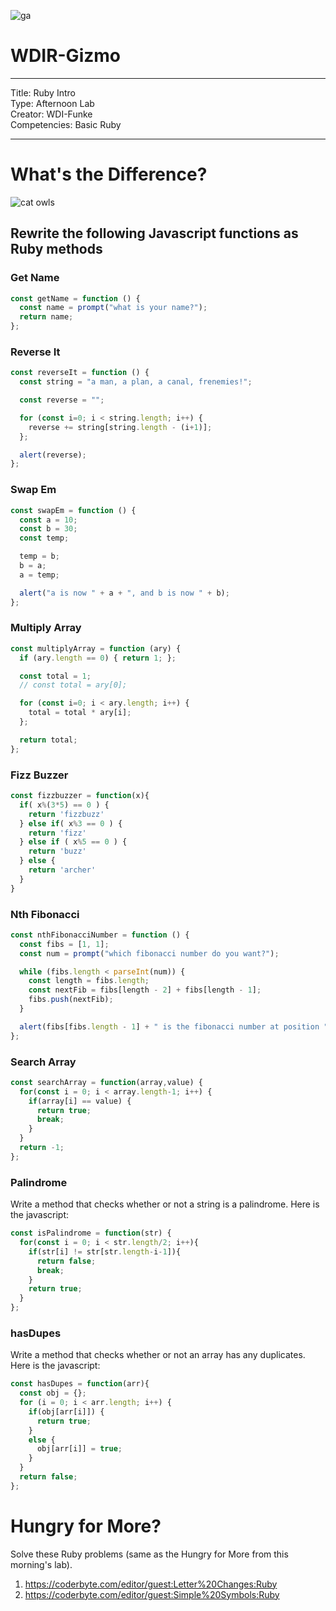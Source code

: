 ![ga](http://mobbook.generalassemb.ly/ga_cog.png)

# WDIR-Gizmo

---
Title: Ruby Intro<br>
Type: Afternoon Lab<br>
Creator: WDI-Funke <br>
Competencies: Basic Ruby<br>

---

# What's the Difference?

![cat owls](https://outofdoubt.files.wordpress.com/2015/01/not-like-the-others-owls.jpg)

## Rewrite the following Javascript functions as Ruby methods

### Get Name
```javascript
const getName = function () {
  const name = prompt("what is your name?");
  return name;
};
```

### Reverse It
```javascript
const reverseIt = function () {
  const string = "a man, a plan, a canal, frenemies!";

  const reverse = "";

  for (const i=0; i < string.length; i++) {
    reverse += string[string.length - (i+1)];
  };

  alert(reverse);
};
```

### Swap Em
```javascript
const swapEm = function () {
  const a = 10;
  const b = 30;
  const temp;

  temp = b;
  b = a;
  a = temp;

  alert("a is now " + a + ", and b is now " + b);
};
```
### Multiply Array
```javascript
const multiplyArray = function (ary) {
  if (ary.length == 0) { return 1; };

  const total = 1;
  // const total = ary[0];

  for (const i=0; i < ary.length; i++) {
    total = total * ary[i];
  };

  return total;
};
```
### Fizz Buzzer
```javascript
const fizzbuzzer = function(x){
  if( x%(3*5) == 0 ) {
    return 'fizzbuzz'
  } else if( x%3 == 0 ) {
    return 'fizz'
  } else if ( x%5 == 0 ) {
    return 'buzz'
  } else {
    return 'archer'
  }
}
```
### Nth Fibonacci
```javascript
const nthFibonacciNumber = function () {
  const fibs = [1, 1];
  const num = prompt("which fibonacci number do you want?");

  while (fibs.length < parseInt(num)) {
    const length = fibs.length;
    const nextFib = fibs[length - 2] + fibs[length - 1];
    fibs.push(nextFib);
  }

  alert(fibs[fibs.length - 1] + " is the fibonacci number at position " + num);
};
```

### Search Array
``` javascript
const searchArray = function(array,value) {
  for(const i = 0; i < array.length-1; i++) {
    if(array[i] == value) {
      return true;
      break;
    }
  }
  return -1;
};
```

### Palindrome
Write a method that checks whether or not a string is a palindrome.
Here is the javascript:
``` javascript
const isPalindrome = function(str) {
  for(const i = 0; i < str.length/2; i++){
    if(str[i] != str[str.length-i-1]){
      return false;
      break;
    }
    return true;
  }
};
```

### hasDupes
Write a method that checks whether or not an array has any duplicates.
Here is the javascript:

``` javascript
const hasDupes = function(arr){
  const obj = {};
  for (i = 0; i < arr.length; i++) {
    if(obj[arr[i]]) {
      return true;
    }
    else {
      obj[arr[i]] = true;
    }
  }
  return false;
};
```

# Hungry for More?

Solve these Ruby problems (same as the Hungry for More from this morning's lab).

1. https://coderbyte.com/editor/guest:Letter%20Changes:Ruby
2. https://coderbyte.com/editor/guest:Simple%20Symbols:Ruby
